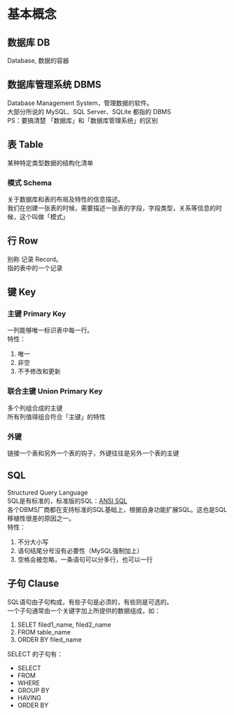 # 基本概念

## 数据库 DB
Database, 数据的容器

## 数据库管理系统 DBMS
Database Management System，管理数据的软件。    
大部分所说的 MySQL、SQL Server、SQLite 都指的 DBMS    
PS：要搞清楚 「数据库」和「数据库管理系统」的区别

## 表 Table
某种特定类型数据的结构化清单

### 模式 Schema
关于数据库和表的布局及特性的信息描述。    
我们在创建一张表的时候，需要描述一张表的字段，字段类型，关系等信息的时候，这个叫做「模式」

## 行 Row
别称 记录 Record。    
指的表中的一个记录

## 键 Key

### 主键 Primary Key
一列能够唯一标识表中每一行。    
特性：    
1. 唯一    
2. 非空    
3. 不予修改和更新    

### 联合主键 Union Primary Key
多个列组合成的主键    
所有列值得组合符合「主键」的特性

### 外键
链接一个表和另外一个表的钩子，外键往往是另外一个表的主键

## SQL
Structured Query Language    
SQL是有标准的，标准版的SQL：[ANSI SQL](https://www.wikiwand.com/zh-hans/SQL)    
各个DBMS厂商都在支持标准的SQL基础上，根据自身功能扩展SQL。这也是SQL移植性很差的原因之一。    
特性：    
1. 不分大小写    
2. 语句结尾分号没有必要性（MySQL强制加上）    
3. 空格会被忽略，一条语句可以分多行，也可以一行    

## 子句 Clause
SQL语句由子句构成，有些子句是必须的，有些则是可选的。    
一个子句通常由一个关键字加上所提供的数据组成，如：    
1. SELET filed1_name, filed2_name    
2. FROM table_name    
3. ORDER BY filed_name    

SELECT 的子句有：    

* SELECT    
* FROM    
* WHERE    
* GROUP BY    
* HAVING    
* ORDER BY    